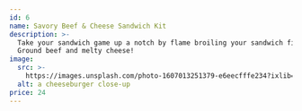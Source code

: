 ```yaml
---
id: 6
name: Savory Beef & Cheese Sandwich Kit
description: >-
  Take your sandwich game up a notch by flame broiling your sandwich fillings.
  Ground beef and melty cheese!
image:
  src: >-
    https://images.unsplash.com/photo-1607013251379-e6eecfffe234?ixlib=rb-4.0.3&ixid=MnwxMjA3fDB8MHxzZWFyY2h8MjN8fGJ1cmdlcnxlbnwwfHwwfHw%3D&auto=format&fit=crop&w=600&h=600&q=80&crop=entropy
  alt: a cheeseburger close-up
price: 24
---
```

